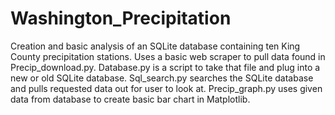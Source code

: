 # Washington_Precipitation
Creation and basic analysis of an SQLite database containing ten King County precipitation stations. Uses a basic web scraper to pull data found in Precip_download.py. Database.py is a script to take that file and plug into a new or old SQLite database. Sql_search.py searches the SQLite database and pulls requested data out for user to look at. Precip_graph.py uses given data from database to create basic bar chart in Matplotlib.
